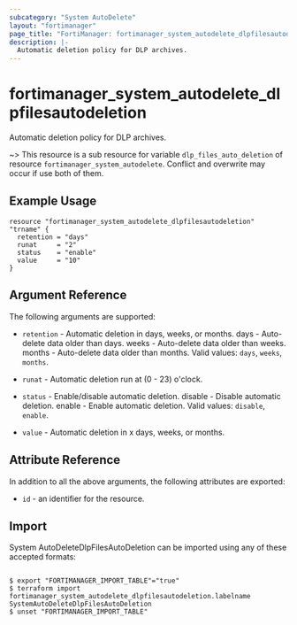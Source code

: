 ```yaml
---
subcategory: "System AutoDelete"
layout: "fortimanager"
page_title: "FortiManager: fortimanager_system_autodelete_dlpfilesautodeletion"
description: |-
  Automatic deletion policy for DLP archives.
---
```


# fortimanager_system_autodelete_dlpfilesautodeletion
Automatic deletion policy for DLP archives.

~> This resource is a sub resource for variable `dlp_files_auto_deletion` of resource `fortimanager_system_autodelete`. Conflict and overwrite may occur if use both of them.



## Example Usage

```hcl
resource "fortimanager_system_autodelete_dlpfilesautodeletion" "trname" {
  retention = "days"
  runat     = "2"
  status    = "enable"
  value     = "10"
}
```

## Argument Reference


The following arguments are supported:


* `retention` - Automatic deletion in days, weeks, or months. days - Auto-delete data older than <value> days. weeks - Auto-delete data older than <value> weeks. months - Auto-delete data older than <value> months. Valid values: `days`, `weeks`, `months`.

* `runat` - Automatic deletion run at (0 - 23) o'clock.
* `status` - Enable/disable automatic deletion. disable - Disable automatic deletion. enable - Enable automatic deletion. Valid values: `disable`, `enable`.

* `value` - Automatic deletion in x days, weeks, or months.


## Attribute Reference

In addition to all the above arguments, the following attributes are exported:
* `id` - an identifier for the resource.

## Import

System AutoDeleteDlpFilesAutoDeletion can be imported using any of these accepted formats:
```

$ export "FORTIMANAGER_IMPORT_TABLE"="true"
$ terraform import fortimanager_system_autodelete_dlpfilesautodeletion.labelname SystemAutoDeleteDlpFilesAutoDeletion
$ unset "FORTIMANAGER_IMPORT_TABLE"
```

